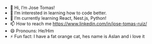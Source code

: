 - 👋 Hi, I’m Jose Tomas!
- 👀 I’m interested in learning how to code better.
- 🌱 I’m currently learning React, Nest.js, Python!
- 📫 How to reach me https://www.linkedin.com/in/jose-tomas-ruiz/
- 😄 Pronouns: He/Him
- ⚡ Fun fact: I have a fat orange cat, hes name is Aslan and i love it

<!---
Xtremono/Xtremono is a ✨ special ✨ repository because its `README.md` (this file) appears on your GitHub profile.
You can click the Preview link to take a look at your changes.
--->
